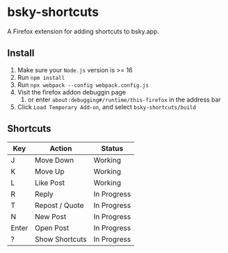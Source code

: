 # bsky-shortcuts 

A Firefox extension for adding shortcuts to bsky.app.


## Install

1. Make sure your `Node.js` version is >= 16
2. Run `npm install`
3. Run `npx webpack --config webpack.config.js`
4. Visit the firefox addon debuggin page
    1. or enter `about:debugging#/runtime/this-firefox` in the address bar
5. Click `Load Temporary Add-on`, and select `bsky-shortcuts/build`

## Shortcuts 

| Key | Action | Status|
|-----|--------|-------|
| J   | Move Down | Working |
| K   | Move Up | Working |
| L   | Like Post | Working |
| R   | Reply  | In Progress |
| T   | Repost / Quote | In Progress |
| N   | New Post | In Progress |
| Enter | Open Post | In Progress |
| ?   | Show Shortcuts | In Progress |

